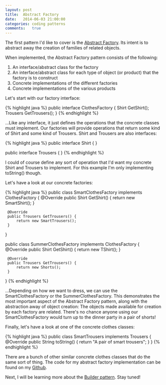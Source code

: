 ```yaml
---
layout: post
title:  Abstract Factory
date:   2014-06-03 21:00:00
categories: coding patterns
comments:   true
---
```


The first pattern I'd like to cover is the 
<a href="http://en.wikipedia.org/wiki/Abstract_factory_pattern">Abstract Factory</a>. Its intent is to abstract away
the creation of families of related objects. 

When implemented, the Abstract Factory pattern consists of the following:

1. An interface/abstract class for the factory
2. An interface/abstract class for each type of object (or product) that the factory is to construct
3. Concrete implementations of the different factories
4. Concrete implementations of the various products

Let's start with our factory interface:

{% highlight java %}
public interface ClothesFactory {
    Shirt GetShirt();
    Trousers GetTrousers();
}
{% endhighlight %}

...Like any interface, it just defines the operations that the concrete classes must implement. Our factories will
provide operations that return some kind of Shirt and some kind of Trousers. Shirt and Trousers are also interfaces:
 
 {% highlight java %}
 public interface Shirt {
 }
 
 public interface Trousers {
 }
 {% endhighlight %}
 
 I could of course define any sort of operation that I'd want my concrete Shirt and Trousers to implement. For
 this example I'm only implementing toString() though.
 
 Let's have a look at our concrete factories:
 
 {% highlight java %} 
 public class SmartClothesFactory implements ClothesFactory {
     @Override
     public Shirt GetShirt() {
         return new SmartShirt();
     }
 
     @Override
     public Trousers GetTrousers() {
         return new SmartTrousers();
     }
 }
 
 public class SummerClothesFactory implements ClothesFactory {
     @Override
     public Shirt GetShirt() {
         return new TShirt();
     }
 
     @Override
     public Trousers GetTrousers() {
         return new Shorts();
     }
 }
 {% endhighlight %}
 
 ...Depending on how we want to dress, we can use the SmartClothesFactory or the SummerClothesFactory. This demonstrates
 the most important aspect of the Abstract Factory pattern, along with the abstraction away of object creation: The
 objects made available for creation by each factory are related. There's no chance anyone using our SmartClothesFactory
 would turn up to the dinner party in a pair of shorts!
 
 Finally, let's have a look at one of the concrete clothes classes:
 
 {% highlight java %}
 public class SmartTrousers implements Trousers { 
     @Override
     public String toString() {
         return "A pair of smart trousers";
     }
 }
 {% endhighlight %}
 
 There are a bunch of other similar concrete clothes classes that do the same sort of thing. The code for my abstract
  factory implementation can be found on my 
  <a href="https://github.com/jeroanan/Patterns/tree/master/AbstractFactory/src/com/patterns/abstractfactory">Github</a>.
  
  Next, I will be learning more about the <a href="http://en.wikipedia.org/wiki/Builder_pattern">Builder pattern</a>.
  Stay tuned!